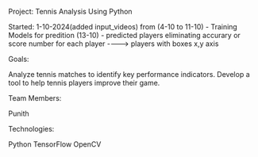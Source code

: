 Project: Tennis Analysis Using Python

Started: 1-10-2024(added input_videos)
from (4-10 to 11-10) - Training Models for predition
(13-10) - predicted players eliminating accurary or score number for each player   ---->  players with boxes x,y axis 


Goals:

Analyze tennis matches to identify key performance indicators.
Develop a tool to help tennis players improve their game.

Team Members:

Punith

Technologies:

Python
TensorFlow
OpenCV
